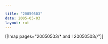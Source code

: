 ```yaml
---

title: "20050503"
date: 2005-05-03
layout: rut
---
```


[[!map pages="20050503/* and ! 20050503/*/*"]]
